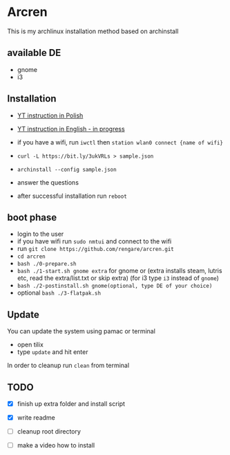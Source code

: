 # Arcren

This is my archlinux installation method based on archinstall

## available DE

- gnome
- i3


## Installation

- [YT instruction in Polish](https://www.youtube.com/watch?v=nCbxaxY3NAc)
- [YT instruction in English - in progress]()

- if you have a wifi, run `iwctl` then `station wlan0 connect {name of wifi}`
- `curl -L https://bit.ly/3ukVRLs > sample.json`
- `archinstall --config sample.json`
- answer the questions
- after successful installation run `reboot`

## boot phase

- login to the user
- if you have wifi run `sudo nmtui` and connect to the wifi
- run `git clone https://github.com/rengare/arcren.git`
- `cd arcren`
- `bash ./0-prepare.sh`
- `bash ./1-start.sh gnome extra` for gnome or (extra installs steam, lutris etc, read the extra/list.txt or skip extra) (for i3 type `i3` instead of `gnome`)
- `bash ./2-postinstall.sh gnome(optional, type DE of your choice)`
- optional `bash ./3-flatpak.sh`

## Update

You can update the system using pamac or terminal
- open tilix
- type `update` and hit enter

In order to cleanup run `clean` from terminal


## TODO

- [x] finish up extra folder and install script
- [x] write readme
- [ ] cleanup root directory 
- [ ] make a video how to install

